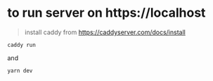 # to run server on https://localhost
> install caddy from https://caddyserver.com/docs/install
```
caddy run
```
and
```
yarn dev
```